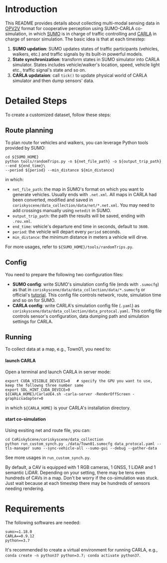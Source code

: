 # Introduction
This README provides details about collecting multi-modal sensing data in [OPV2V](https://mobility-lab.seas.ucla.edu/opv2v/) format
 for cooperative perception using SUMO-CARLA co-simulation,
in which [SUMO](https://sumo.dlr.de/docs/index.html0) is in charge of traffic controlling and 
[CARLA](https://carla.org/) in charge of sensor simulation. 
The basic idea is that at each timestep: 
1. **SUMO updation**: SUMO updates states of traffic participants (vehicles, walkers, etc.) and traffic signals by its built-in powerful models.
2. **State synchronization**: transform states in SUMO simulator into CARLA simulator. States includes vehicle/walker's location, speed, vehicle light etc., 
traffic signal's state and so on.
3. **CARLA updataion**: call ``tick()`` to update physical world of CARLA simulator and then dump sensors' data.


# Detailed Steps
To create a customized dataset, follow these steps:

## Route planning
To plan route for vehicles and walkers, you can leverage Python tools provided by SUMO:
```
cd ${SUMO_HOME}
python tools/randomTrips.py -n ${net_file_path} -o ${output_trip_path} --end ${end_time}\
--period ${period} --min_distance ${min_distance}
```
in which:
- ``net_file_path``: the map in SUMO's format on which you want to generate vehicles.
Usually ends with ``.net.xml``. All maps in CARLA had been converted, modified and saved in ``coriskyscene/data_collection/data/net/*.net.xml``. You may need to add crossings manually using ``netedit`` in SUMO. 
- ``output_trip_path``: the path the results will be saved, ending with ``.rou.xml``.
- ``end_time``: vehicle's departure end time in seconds, default to ``3600``.
- ``period``:  the vehicle will depart every ``period`` seconds.
- ``min_distance``: the minimum distance in meters a vehicle will dirve.

For more usages, refer to ``${SUMO_HOME}/tools/randomTrips.py``.

## Config
You need to prepare the following two configuration files:
- **SUMO config**: write SUMO's simulation config file (ends with ``.sumocfg``) as that in ``coriskyscene/data/data_collection/data/*.sumocfg`` or official's [tutorial](https://sumo.dlr.de/docs/Tutorials/quick_start.html). This config file controls network, route, simulation time and so on for SUMO. 
- **CARLA config**: write CARLA's simulation config file (``.yaml``) as ``coriskyscene/data/data_collection/data_protocal.yaml``. This config file controls sensor's configuration, data dumping path and simulation settings for CARLA.


## Running

To collect data at a map, e.g., Town01, you need to:

#### launch CARLA
Open a terminal and launch CARLA in server mode:
```
export CUDA_VISIBLE_DEVICES=0   # specify the GPU you want to use, keep the followng three number same
export SDL_HINT_CUDA_DEVICE=0
${CARLA_HOME}/CarlaUE4.sh -carla-server -RenderOffScreen -graphicsadapter=0
```
in which ``${CARLA_HOME}`` is your CARLA's installation directory.

#### start co-simulation
Using exsiting net and route file, you can:
```
cd CoRiskyScene/coriskyscene/data_collection
python run_custom_synch.py ./data/Town01.sumocfg data_protocal.yaml --tls-manager sumo --sync-vehicle-all --sumo-gui --debug --gather-data
```
See more usages in ``run_custom_synch.py``.

By default, a CAV is equipped with 1 RGB cameras, 1 GNSS, 1 LiDAR and 1 semantic LiDAR. Depending on your setting, there may be tens even hundreds of CAVs in a map. Don't be worry if the co-simulation was stuck. Just wait because at each timestep there may be hundreds of sensors needing rendering.

# Requirements
The following softwares are needed:
```
sumo>=1.18.0
CARLA==0.9.12
python==3.7
```
It's recommended to create a virtual environment for running CARLA, 
e.g., ``conda create -n python37 python=3.7; conda activate python37``.